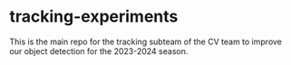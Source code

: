 # tracking-experiments

This is the main repo for the tracking subteam of the CV team to improve our object detection for the 2023-2024 season.

